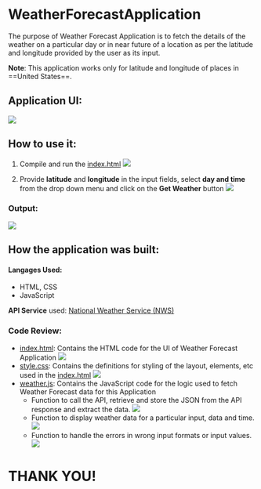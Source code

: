 # WeatherForecastApplication

The purpose of Weather Forecast Application is to fetch the details of the weather on a particular day or in near future of a location as per the latitude and longitude provided by the user as its input.

**Note**: This application works only for latitude and longitude of places in ==United States==.

## Application UI:

![](./images/WeatherForecastApp.png)

## How to use it:

1. Compile and run the [index.html](./index.html)
   ![](./images/index.png)

2. Provide **latitude** and **longitude** in the input fields, select **day and time** from the drop down menu and click on the **Get Weather** button
   ![](./images/Steps.png)

### Output:
![](./images/output.png)

## How the application was built:

#### Langages Used:
* HTML, CSS
* JavaScript

**API Service** used: [National Weather Service (NWS)](https://www.weather.gov/documentation/services-web-api&sa=D&source=calendar&ust=1641768438693965&usg=AOvVaw3OWCV8Z2DjkIpuF6eXz_L2)

### Code Review:
* [index.html](./index.html): Contains the HTML code for the UI of Weather Forecast Application
  ![](./images/indexcode.png)
* [style.css](./style.css): Contains the definitions for styling of the layout, elements, etc used in the [index.html](./index.html) 
  ![](./images/css.png)
* [weather.js](./weather.js): Contains the JavaScript code for the logic used to fetch Weather Forecast data for this Application
  * Function to call the API, retrieve and store the JSON from the API response and extract the data.
    ![](./images/APIresponse.png)
  * Function to display weather data for a particular input, data and time.
    ![](./images/displayWeather.png)
  * Function to handle the errors in wrong input formats or input values.
    ![](./images/errorHandling.png)


# THANK YOU!




